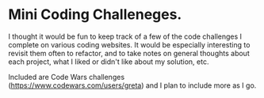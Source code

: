 # Mini Coding Challeneges.

I thought it would be fun to keep track of a few of the code challenges I complete on various coding websites.
It would be especially interesting to revisit them often to refactor, and to take notes on general thoughts about each project, what I liked or didn't like about my solution, etc.

Included are Code Wars challenges (https://www.codewars.com/users/greta) and I plan to include more as I go.
